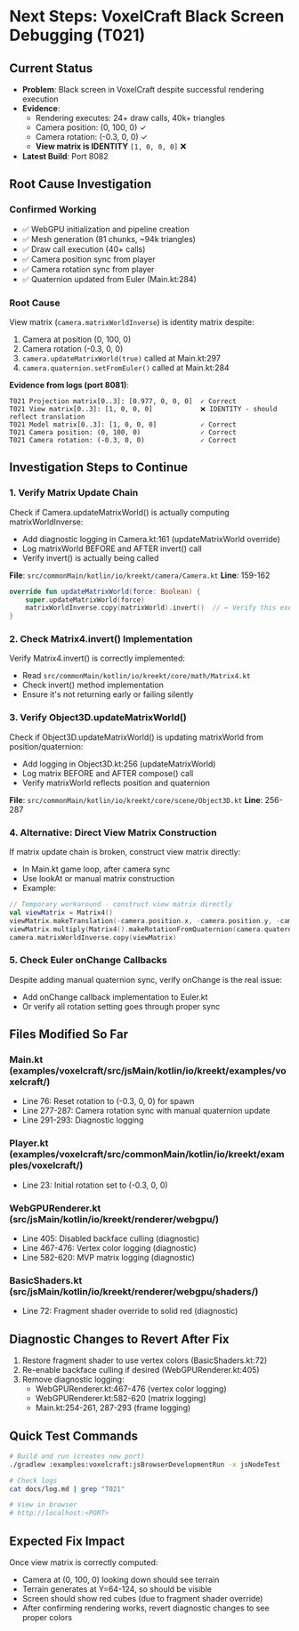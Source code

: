 # Next Steps: VoxelCraft Black Screen Debugging (T021)

## Current Status
- **Problem**: Black screen in VoxelCraft despite successful rendering execution
- **Evidence**:
  - Rendering executes: 24+ draw calls, 40k+ triangles
  - Camera position: (0, 100, 0) ✓
  - Camera rotation: (-0.3, 0, 0) ✓
  - **View matrix is IDENTITY** `[1, 0, 0, 0]` ❌
- **Latest Build**: Port 8082

## Root Cause Investigation

### Confirmed Working
- ✅ WebGPU initialization and pipeline creation
- ✅ Mesh generation (81 chunks, ~94k triangles)
- ✅ Draw call execution (40+ calls)
- ✅ Camera position sync from player
- ✅ Camera rotation sync from player
- ✅ Quaternion updated from Euler (Main.kt:284)

### Root Cause
View matrix (`camera.matrixWorldInverse`) is identity matrix despite:
1. Camera at position (0, 100, 0)
2. Camera rotation (-0.3, 0, 0)
3. `camera.updateMatrixWorld(true)` called at Main.kt:297
4. `camera.quaternion.setFromEuler()` called at Main.kt:284

**Evidence from logs (port 8081)**:
```
T021 Projection matrix[0..3]: [0.977, 0, 0, 0]  ✓ Correct
T021 View matrix[0..3]: [1, 0, 0, 0]            ❌ IDENTITY - should reflect translation
T021 Model matrix[0..3]: [1, 0, 0, 0]           ✓ Correct
T021 Camera position: (0, 100, 0)               ✓ Correct
T021 Camera rotation: (-0.3, 0, 0)              ✓ Correct
```

## Investigation Steps to Continue

### 1. Verify Matrix Update Chain
Check if Camera.updateMatrixWorld() is actually computing matrixWorldInverse:
- Add diagnostic logging in Camera.kt:161 (updateMatrixWorld override)
- Log matrixWorld BEFORE and AFTER invert() call
- Verify invert() is actually being called

**File**: `src/commonMain/kotlin/io/kreekt/camera/Camera.kt`
**Line**: 159-162
```kotlin
override fun updateMatrixWorld(force: Boolean) {
    super.updateMatrixWorld(force)
    matrixWorldInverse.copy(matrixWorld).invert()  // ← Verify this executes
}
```

### 2. Check Matrix4.invert() Implementation
Verify Matrix4.invert() is correctly implemented:
- Read `src/commonMain/kotlin/io/kreekt/core/math/Matrix4.kt`
- Check invert() method implementation
- Ensure it's not returning early or failing silently

### 3. Verify Object3D.updateMatrixWorld()
Check if Object3D.updateMatrixWorld() is updating matrixWorld from position/quaternion:
- Add logging in Object3D.kt:256 (updateMatrixWorld)
- Log matrix BEFORE and AFTER compose() call
- Verify matrixWorld reflects position and quaternion

**File**: `src/commonMain/kotlin/io/kreekt/core/scene/Object3D.kt`
**Line**: 256-287

### 4. Alternative: Direct View Matrix Construction
If matrix update chain is broken, construct view matrix directly:
- In Main.kt game loop, after camera sync
- Use lookAt or manual matrix construction
- Example:
```kotlin
// Temporary workaround - construct view matrix directly
val viewMatrix = Matrix4()
viewMatrix.makeTranslation(-camera.position.x, -camera.position.y, -camera.position.z)
viewMatrix.multiply(Matrix4().makeRotationFromQuaternion(camera.quaternion.clone().invert()))
camera.matrixWorldInverse.copy(viewMatrix)
```

### 5. Check Euler onChange Callbacks
Despite adding manual quaternion sync, verify onChange is the real issue:
- Add onChange callback implementation to Euler.kt
- Or verify all rotation setting goes through proper sync

## Files Modified So Far

### Main.kt (examples/voxelcraft/src/jsMain/kotlin/io/kreekt/examples/voxelcraft/)
- Line 76: Reset rotation to (-0.3, 0, 0) for spawn
- Line 277-287: Camera rotation sync with manual quaternion update
- Line 291-293: Diagnostic logging

### Player.kt (examples/voxelcraft/src/commonMain/kotlin/io/kreekt/examples/voxelcraft/)
- Line 23: Initial rotation set to (-0.3, 0, 0)

### WebGPURenderer.kt (src/jsMain/kotlin/io/kreekt/renderer/webgpu/)
- Line 405: Disabled backface culling (diagnostic)
- Line 467-476: Vertex color logging (diagnostic)
- Line 582-620: MVP matrix logging (diagnostic)

### BasicShaders.kt (src/jsMain/kotlin/io/kreekt/renderer/webgpu/shaders/)
- Line 72: Fragment shader override to solid red (diagnostic)

## Diagnostic Changes to Revert After Fix
1. Restore fragment shader to use vertex colors (BasicShaders.kt:72)
2. Re-enable backface culling if desired (WebGPURenderer.kt:405)
3. Remove diagnostic logging:
   - WebGPURenderer.kt:467-476 (vertex color logging)
   - WebGPURenderer.kt:582-620 (matrix logging)
   - Main.kt:254-261, 287-293 (frame logging)

## Quick Test Commands
```bash
# Build and run (creates new port)
./gradlew :examples:voxelcraft:jsBrowserDevelopmentRun -x jsNodeTest

# Check logs
cat docs/log.md | grep "T021"

# View in browser
# http://localhost:<PORT>
```

## Expected Fix Impact
Once view matrix is correctly computed:
- Camera at (0, 100, 0) looking down should see terrain
- Terrain generates at Y=64-124, so should be visible
- Screen should show red cubes (due to fragment shader override)
- After confirming rendering works, revert diagnostic changes to see proper colors
